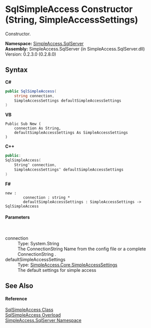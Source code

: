 # SqlSimpleAccess Constructor (String, SimpleAccessSettings)
 

Constructor.

**Namespace:**&nbsp;<a href="N_SimpleAccess_SqlServer">SimpleAccess.SqlServer</a><br />**Assembly:**&nbsp;SimpleAccess.SqlServer (in SimpleAccess.SqlServer.dll) Version: 0.2.3.0 (0.2.8.0)

## Syntax

**C#**<br />
``` C#
public SqlSimpleAccess(
	string connection,
	SimpleAccessSettings defaultSimpleAccessSettings
)
```

**VB**<br />
``` VB
Public Sub New ( 
	connection As String,
	defaultSimpleAccessSettings As SimpleAccessSettings
)
```

**C++**<br />
``` C++
public:
SqlSimpleAccess(
	String^ connection, 
	SimpleAccessSettings^ defaultSimpleAccessSettings
)
```

**F#**<br />
``` F#
new : 
        connection : string * 
        defaultSimpleAccessSettings : SimpleAccessSettings -> SqlSimpleAccess
```


#### Parameters
&nbsp;<dl><dt>connection</dt><dd>Type: System.String<br />The ConnectionString Name from the config file or a complete ConnectionString .</dd><dt>defaultSimpleAccessSettings</dt><dd>Type: <a href="T_SimpleAccess_Core_SimpleAccessSettings">SimpleAccess.Core.SimpleAccessSettings</a><br />The default settings for simple access</dd></dl>

## See Also


#### Reference
<a href="T_SimpleAccess_SqlServer_SqlSimpleAccess">SqlSimpleAccess Class</a><br /><a href="Overload_SimpleAccess_SqlServer_SqlSimpleAccess__ctor">SqlSimpleAccess Overload</a><br /><a href="N_SimpleAccess_SqlServer">SimpleAccess.SqlServer Namespace</a><br />